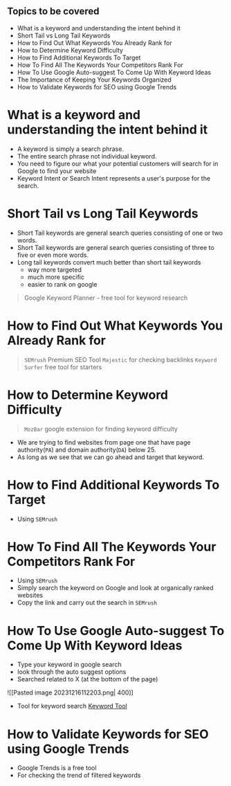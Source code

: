 ## Topics to be covered
- What is a keyword and understanding the intent behind it
- Short Tail vs Long Tail Keywords
- How to Find Out What Keywords You Already Rank for
- How to Determine Keyword Difficulty
- How to Find Additional Keywords To Target
- How To Find All The Keywords Your Competitors Rank For
- How To Use Google Auto-suggest To Come Up With Keyword Ideas
- The Importance of Keeping Your Keywords Organized
- How to Validate Keywords for SEO using Google Trends

# What is a keyword and understanding the intent behind it

- A keyword is simply a search phrase.
- The entire search phrase not individual keyword.
- You need to figure our what your potential customers will search for in Google to find your website
- Keyword Intent or Search Intent represents a user's purpose for the search.


# Short Tail vs Long Tail Keywords

- Short Tail keywords are general search queries consisting of one or two words.
- Short Tail keywords are general search queries consisting of three to five or even more words.
- Long tail keywords convert much better than short tail keywords
	- way more targeted
	- much more specific
	- easier to rank on google

> Google Keyword Planner - free tool for keyword research


# How to Find Out What Keywords You Already Rank for

> `SEMrush` Premium SEO Tool
> `Majestic` for checking backlinks
> `Keyword Surfer` free tool for starters



# How to Determine Keyword Difficulty

> `MozBar` google extension for finding keyword difficulty

- We are trying to find websites from page one that have page authority(`PA`) and domain authority(`DA`) below 25.
- As long as we see that we can go ahead and target that keyword.


# How to Find Additional Keywords To Target

- Using `SEMrush`

# How To Find All The Keywords Your Competitors Rank For

- Using `SEMrush`
- Simply search the keyword on Google and look at organically ranked websites
- Copy the link and carry out the search in `SEMrush`

# How To Use Google Auto-suggest To Come Up With Keyword Ideas
- Type your keyword in google search
- look through the auto suggest options
- Searched related to X (at the bottom of the page)

![[Pasted image 20231216112203.png| 400]]

- Tool for keyword search [Keyword Tool](https://keywordtool.io) 

# How to Validate Keywords for SEO using Google Trends

- Google Trends is a free tool 
- For checking the trend of  filtered keywords 

